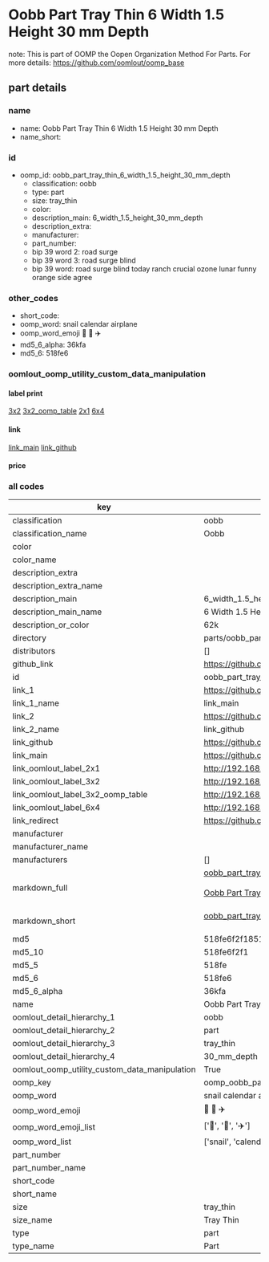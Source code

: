 # Oobb Part Tray Thin 6 Width 1.5 Height 30 mm Depth  

note: This is part of OOMP the Oopen Organization Method For Parts. For more details: https://github.com/oomlout/oomp_base

##  part details
  







### name
* name: Oobb Part Tray Thin 6 Width 1.5 Height 30 mm Depth
* name_short: 
### id
* oomp_id: oobb_part_tray_thin_6_width_1.5_height_30_mm_depth
  * classification: oobb
  * type: part
  * size: tray_thin
  * color: 
  * description_main: 6_width_1.5_height_30_mm_depth
  * description_extra: 
  * manufacturer: 
  * part_number: 
  * bip 39 word 2: road surge
  * bip 39 word 3: road surge blind
  * bip 39 word: road surge blind today ranch crucial ozone lunar funny orange side agree

### other_codes
* short_code: 
* oomp_word: snail calendar airplane
* oomp_word_emoji :snail: :calendar: :airplane:
* md5_6_alpha: 36kfa
* md5_6: 518fe6






### oomlout_oomp_utility_custom_data_manipulation
#### label print
[3x2](http://192.168.1.245:1112/?label=oomp%2036kfa)
[3x2_oomp_table](http://192.168.1.108:1112/?label=oomp%2036kfa)
[2x1](http://192.168.1.242:1112/?label=oomp%2036kfa)
[6x4](http://192.168.1.55:1112/?label=oomp%2036kfa)    

#### link

[link_main](https://github.com/oomlout/oomlout_oomp_version_1_messy/tree/main/parts/oobb_part_tray_thin_6_width_1.5_height_30_mm_depth) [link_github](https://github.com/oomlout/oomlout_oomp_version_1_messy/tree/main/parts/oobb_part_tray_thin_6_width_1.5_height_30_mm_depth)                             

#### price







### all codes 
| key | value |  
| --- | --- |  
| classification | oobb |  
| classification_name | Oobb |  
| color |  |  
| color_name |  |  
| description_extra |  |  
| description_extra_name |  |  
| description_main | 6_width_1.5_height_30_mm_depth |  
| description_main_name | 6 Width 1.5 Height 30 mm Depth |  
| description_or_color | 62k |  
| directory | parts/oobb_part_tray_thin_6_width_1.5_height_30_mm_depth |  
| distributors | [] |  
| github_link | https://github.com/oomlout/oomlout_oomp_part_src/tree/main/parts/oobb_part_tray_thin_6_width_1.5_height_30_mm_depth |  
| id | oobb_part_tray_thin_6_width_1.5_height_30_mm_depth |  
| link_1 | https://github.com/oomlout/oomlout_oomp_version_1_messy/tree/main/parts/oobb_part_tray_thin_6_width_1.5_height_30_mm_depth |  
| link_1_name | link_main |  
| link_2 | https://github.com/oomlout/oomlout_oomp_version_1_messy/tree/main/parts/oobb_part_tray_thin_6_width_1.5_height_30_mm_depth |  
| link_2_name | link_github |  
| link_github | https://github.com/oomlout/oomlout_oomp_version_1_messy/tree/main/parts/oobb_part_tray_thin_6_width_1.5_height_30_mm_depth |  
| link_main | https://github.com/oomlout/oomlout_oomp_version_1_messy/tree/main/parts/oobb_part_tray_thin_6_width_1.5_height_30_mm_depth |  
| link_oomlout_label_2x1 | http://192.168.1.242:1112/?label=oomp%2036kfa |  
| link_oomlout_label_3x2 | http://192.168.1.245:1112/?label=oomp%2036kfa |  
| link_oomlout_label_3x2_oomp_table | http://192.168.1.108:1112/?label=oomp%2036kfa |  
| link_oomlout_label_6x4 | http://192.168.1.55:1112/?label=oomp%2036kfa |  
| link_redirect | https://github.com/oomlout/oomlout_oomp_version_1_messy/tree/main/parts/oobb_part_tray_thin_6_width_1.5_height_30_mm_depth |  
| manufacturer |  |  
| manufacturer_name |  |  
| manufacturers | [] |  
| markdown_full | [oobb_part_tray_thin_6_width_1.5_height_30_mm_depth](none)<br>[](none)<br>[Oobb Part Tray Thin 6 Width 1.5 Height 30 Mm Depth](none)<br><br> |  
| markdown_short | [oobb_part_tray_thin_6_width_1.5_height_30_mm_depth](none)<br><br> |  
| md5 | 518fe6f2f18513d0d1d8ce342fb695d7 |  
| md5_10 | 518fe6f2f1 |  
| md5_5 | 518fe |  
| md5_6 | 518fe6 |  
| md5_6_alpha | 36kfa |  
| name | Oobb Part Tray Thin 6 Width 1.5 Height 30 mm Depth |  
| oomlout_detail_hierarchy_1 | oobb |  
| oomlout_detail_hierarchy_2 | part |  
| oomlout_detail_hierarchy_3 | tray_thin |  
| oomlout_detail_hierarchy_4 | 30_mm_depth |  
| oomlout_oomp_utility_custom_data_manipulation | True |  
| oomp_key | oomp_oobb_part_tray_thin_6_width_1.5_height_30_mm_depth |  
| oomp_word | snail calendar airplane |  
| oomp_word_emoji | :snail: :calendar: :airplane: |  
| oomp_word_emoji_list | [':snail:', ':calendar:', ':airplane:'] |  
| oomp_word_list | ['snail', 'calendar', 'airplane'] |  
| part_number |  |  
| part_number_name |  |  
| short_code |  |  
| short_name |  |  
| size | tray_thin |  
| size_name | Tray Thin |  
| type | part |  
| type_name | Part |  

